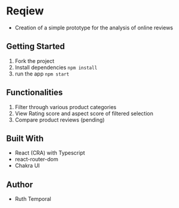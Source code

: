 # Reqiew

- Creation of a simple prototype for the analysis of online reviews

## Getting Started

1.  Fork the project
2.  Install dependencies `npm install`
3.  run the app `npm start`

## Functionalities

1.  Filter through various product categories
2.  View Rating score and aspect score of filtered selection
3.  Compare product reviews (pending)

## Built With

- React (CRA) with Typescript
- react-router-dom
- Chakra UI

## Author

- Ruth Temporal
